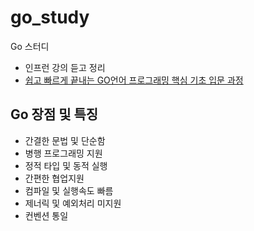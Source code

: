# go_study
Go 스터디
- 인프런 강의 듣고 정리
- [쉽고 빠르게 끝내는 GO언어 프로그래밍 핵심 기초 입문 과정](https://www.inflearn.com/course/go%EC%96%B8%EC%96%B4/dashboard)

## Go 장점 및 특징
- 간결한 문법 및 단순함
- 병행 프로그래밍 지원
- 정적 타입 및 동적 실행
- 간편한 협업지원
- 컴파일 및 실행속도 빠름
- 제너릭 및 예외처리 미지원
- 컨벤션 통일
